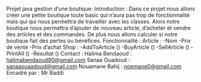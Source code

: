 Projet java  gestion d’une boutique:
Introduction :
     Dans ce projet nous allons créer une petite boutique toute basic qui n’aura pas trop de fonctionnalité mais qui qui nous permettra de travailler avec les  classes.
     Alors notre boutique nous permettra d’ajouter de nouveau article, d’acheter et vendre des articles et des commandes. De plus nous allons calculer si notre boutique fait des pertes ou bénéfices.
Fonctionnalité :
Article :
   -Nom
   -Prix de vente 
   -Prix d’achat 
 Shop :
   -AddToArticle ()
   -BuyArticle () 
   -SellArticle () 
   -PrintAll () 
   -Resultat () 
Contact :
Halima Bendaoud : halimabendaoud90@gmail.com
Sanaa Ouadoud :  sanaaouaadoud@gmail.com
Nouamane Bahij : noemane0@gmail.com
Encadré par :  Mr Baddi

